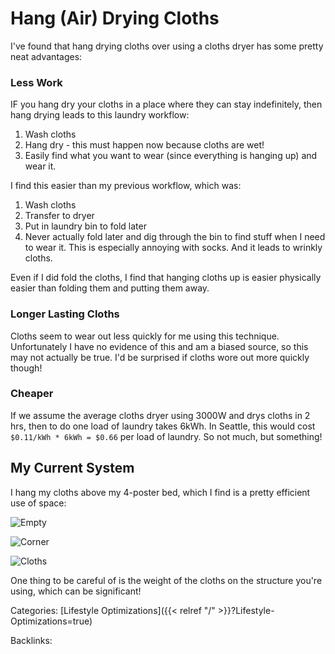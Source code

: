 # Hang (Air) Drying Cloths

I've found that hang drying cloths over using a cloths dryer has some pretty
neat advantages:

### Less Work

IF you hang dry your cloths in a place where they can stay indefinitely, then
hang drying leads to this laundry workflow:

1. Wash cloths
1. Hang dry - this must happen now because cloths are wet!
1. Easily find what you want to wear (since everything is hanging up) and wear
   it.

I find this easier than my previous workflow, which was:

1. Wash cloths
1. Transfer to dryer
1. Put in laundry bin to fold later
1. Never actually fold later and dig through the bin to find stuff when I need
   to wear it.  This is especially annoying with socks.  And it leads to
   wrinkly cloths.

Even if I did fold the cloths, I find that hanging cloths up is easier
physically easier than folding them and putting them away.

### Longer Lasting Cloths

Cloths seem to wear out less quickly for me using this technique.
Unfortunately I have no evidence of this and am a biased source, so this may
not actually be true.  I'd be surprised if cloths wore out more quickly though!

### Cheaper

If we assume the average cloths dryer using 3000W and drys cloths in 2 hrs,
then to do one load of laundry takes 6kWh.  In Seattle, this would cost
`$0.11/kWh * 6kWh = $0.66` per load of laundry.  So not much, but something!


## My Current System

I hang my cloths above my 4-poster bed, which I find is a pretty efficient use
of space:

![Empty](https://lh3.googleusercontent.com/hl1LcVBoja_2GU6FprNhf7y9BQYafNIkDOwQKdfeCndHK5ZakGU-ADtDDxulY6t56hN7GPwPtvSMNrOgv9hnsiB27C3jhDvo6R9gGpiKM61wCZvt-gJ06WOwCYvFC3rAcTNs9A6i5t8=w2400)

![Corner](https://lh3.googleusercontent.com/gGe-CRep0Y80Nsf4RvequnkzTJ0fdz3hAA8JeaoH2I5t1vwECWhyB9tIjb7an8mZ6fYTzSKrwVVqlNHzb5uhDwkJxagJKpUh6ZWQiw2eiJkMZuBMuQCwFgkL5-hh1tKuA21PG9iWriY=w2400)

![Cloths](https://lh3.googleusercontent.com/KYh_H0WnC-_2hH8acCdnNXibKdHbKgBDmuc6P8R7S0nZVkUohAqe5qutcbY5fvZMa04i18BWLmH5NDWx3os7AEVsKpcnP2xV2HR9fn_e2hAI7ieLburs0g-UYTOcxmHM7UsHrqu3TOE=w2400)

One thing to be careful of is the weight of the cloths on the structure you're
using, which can be significant!










Categories: [Lifestyle Optimizations]({{< relref "/" >}}?Lifestyle-Optimizations=true)

Backlinks: 